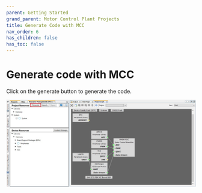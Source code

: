 ```yaml
---
parent: Getting Started
grand_parent: Motor Control Plant Projects
title: Generate Code with MCC
nav_order: 6
has_children: false
has_toc: false
--- 
```


# Generate code with MCC

Click on the generate button to generate the code.

![Framework path](images/generate_mc_code.jpg "Framework path")